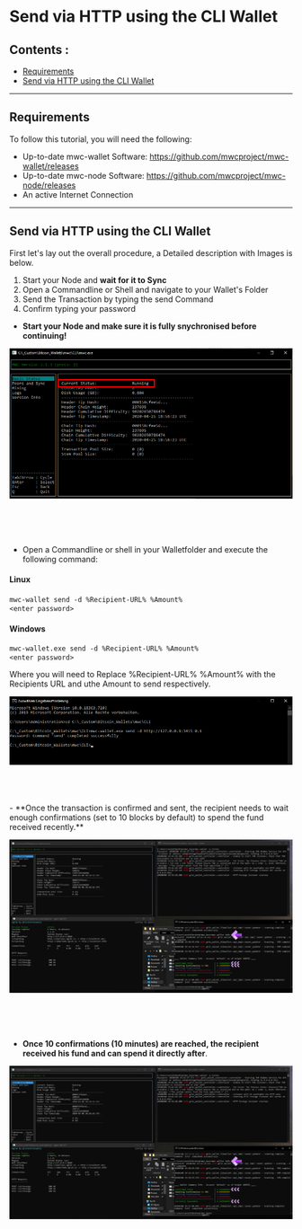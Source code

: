 # Send via HTTP using the CLI Wallet

## Contents : 
  * [Requirements](#requirements)
  * [Send via HTTP using the CLI Wallet](#Send-via-HTTP-using-the-CLI-Wallet)
  
------
  
## Requirements
To follow this tutorial, you will need the following:

- Up-to-date mwc-wallet Software: https://github.com/mwcproject/mwc-wallet/releases
- Up-to-date mwc-node Software: https://github.com/mwcproject/mwc-node/releases
- An active Internet Connection

------

## Send via HTTP using the CLI Wallet

 
 First let's lay out the overall procedure, a Detailed description with Images is below.
 
 1) Start your Node and **wait for it to Sync**
 2) Open a Commandline or Shell and navigate to your Wallet's Folder
 3) Send the Transaction by typing the send Command
 4) Confirm typing your password
 
  
  
  - **Start your Node and make sure it is fully snychronised before continuing!**
  
  ![nodesynced](/static/img/nodesynced.png "Node Fully Synced")  
  
  <br />
  <br /> 
  <br /> 
  
  - Open a Commandline or shell in your Walletfolder and execute the following command: 
  
   #### Linux

	mwc-wallet send -d %Recipient-URL% %Amount%
	<enter password>

 
 #### Windows
 
	mwc-wallet.exe send -d %Recipient-URL% %Amount%
	<enter password>


  Where you will need to Replace %Recipient-URL% %Amount% with the Recipients URL and uthe Amount to send respectively.

  
   ![sendcommandhttp](/static/img/sendcommandhttp.png "Send Command Example")  
   
   <br />
   <br /> 
   <br /> 
   - **Once the transaction is confirmed and sent, the recipient needs to wait enough confirmations (set to 10 blocks by default) to spend the fund received recently.**   

![confirmed](/static/img/ngrok7.png "confirmed")

  <br />
  <br /> 
  <br />


- **Once 10 confirmations (10 minutes) are reached, the recipient received his fund and can spend it directly after**.   

![+10confirmation](/static/img/ngrok8.png "+10 confirmations")